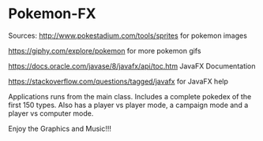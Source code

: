 # Pokemon-FX
Sources:
http://www.pokestadium.com/tools/sprites for pokemon images

https://giphy.com/explore/pokemon for more pokemon gifs

https://docs.oracle.com/javase/8/javafx/api/toc.htm JavaFX Documentation

https://stackoverflow.com/questions/tagged/javafx for JavaFX help

Applications runs from the main class. Includes a complete pokedex of the first 150 types. Also has a player vs player mode, a campaign mode and a player vs computer mode.

Enjoy the Graphics and Music!!!























